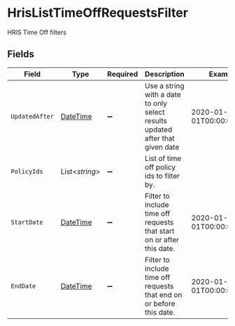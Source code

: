 # HrisListTimeOffRequestsFilter

HRIS Time Off filters


## Fields

| Field                                                                                 | Type                                                                                  | Required                                                                              | Description                                                                           | Example                                                                               |
| ------------------------------------------------------------------------------------- | ------------------------------------------------------------------------------------- | ------------------------------------------------------------------------------------- | ------------------------------------------------------------------------------------- | ------------------------------------------------------------------------------------- |
| `UpdatedAfter`                                                                        | [DateTime](https://learn.microsoft.com/en-us/dotnet/api/system.datetime?view=net-5.0) | :heavy_minus_sign:                                                                    | Use a string with a date to only select results updated after that given date         | 2020-01-01T00:00:00.000Z                                                              |
| `PolicyIds`                                                                           | List<*string*>                                                                        | :heavy_minus_sign:                                                                    | List of time off policy ids to filter by.                                             |                                                                                       |
| `StartDate`                                                                           | [DateTime](https://learn.microsoft.com/en-us/dotnet/api/system.datetime?view=net-5.0) | :heavy_minus_sign:                                                                    | Filter to include time off requests that start on or after this date.                 | 2020-01-01T00:00:00.000Z                                                              |
| `EndDate`                                                                             | [DateTime](https://learn.microsoft.com/en-us/dotnet/api/system.datetime?view=net-5.0) | :heavy_minus_sign:                                                                    | Filter to include time off requests that end on or before this date.                  | 2020-01-01T00:00:00.000Z                                                              |